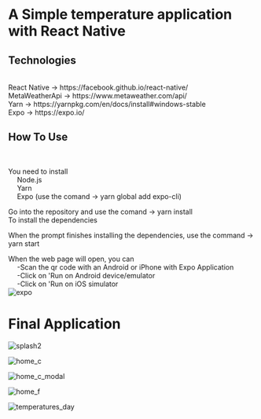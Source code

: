 <h1>A Simple temperature application with React Native</h1>

<h2>Technologies</h2> </br>
	React Native -> https://facebook.github.io/react-native/ </br>
	MetaWeatherApi -> https://www.metaweather.com/api/ </br>
	Yarn -> https://yarnpkg.com/en/docs/install#windows-stable </br>
	Expo -> https://expo.io/ </br>
	
<h2>How To Use</h2> </br>

You need to install </br>
	&emsp; Node.js </br>
	&emsp; Yarn </br>
	&emsp; Expo (use the comand -> yarn global add expo-cli) </br>

Go into the repository and use the comand -> yarn install </br>
To install the dependencies </br>
 
When the prompt finishes installing the dependencies, use the command -> yarn start </br>

When the web page will open, you can </br>
&emsp; -Scan the qr code with an Android or iPhone with Expo Application </br>
&emsp; -Click on 'Run on Android device/emulator </br>
&emsp; -Click on 'Run on iOS simulator </br>
![expo](https://user-images.githubusercontent.com/8394203/73179736-bddf1b00-40f2-11ea-89f3-8270f9b69c08.png)

<h1>Final Application</h1>

![splash2](https://user-images.githubusercontent.com/8394203/73180495-2d093f00-40f4-11ea-9196-8b966dfb2a31.png)

![home_c](https://user-images.githubusercontent.com/8394203/73180138-786f1d80-40f3-11ea-9fb9-36eca084ac54.png)

![home_c_modal](https://user-images.githubusercontent.com/8394203/73180160-82911c00-40f3-11ea-8443-b3be640e6a13.png)

![home_f](https://user-images.githubusercontent.com/8394203/73180238-aeac9d00-40f3-11ea-9c53-9ba27a158f4d.png)

![temperatures_day](https://user-images.githubusercontent.com/8394203/73180256-b5d3ab00-40f3-11ea-8b3e-2163447a918f.png)
